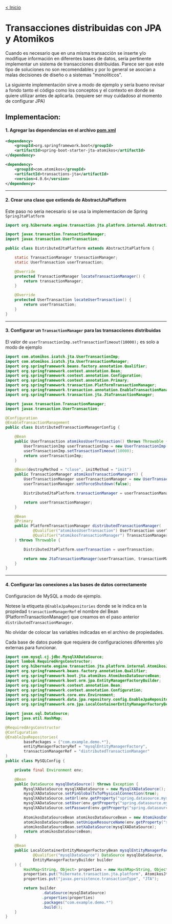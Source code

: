 [< Inicio](../README.md)
# Transacciones distribuidas con JPA y Atomikos

Cuando es necesario que en una misma transacción 
se inserte y/o modifique información en diferentes bases de datos,
sería pertinente implementar un sistema de transacciones distribuidas.
Parece ser que este tipo de soluciones no son recomendables y por lo general
se asocian a malas decisiones de diseño o a sistemas "monoliticos".

La siguiente implementación sirve a modo de ejemplo y sería bueno revisar 
a fondo tanto el código como los conceptos y el contexto en donde 
se quiere utilizar antes de aplicarla.
(requiere ser muy cuidadoso al momento de configurar JPA)

## Implementacion:
#### 1. Agregar las dependencias en el archivo [pom.xml](../pom.xml)
```xml
<dependency>
    <groupId>org.springframework.boot</groupId>
    <artifactId>spring-boot-starter-jta-atomikos</artifactId>
</dependency>

<dependency>
    <groupId>com.atomikos</groupId>
    <artifactId>transactions-jta</artifactId>
    <version>4.0.6</version>
</dependency>
```
---
#### 2. Crear una clase que extienda de AbstractJtaPlatform
Este paso no seria necesario si se usa la implementacion de Spring `SpringJtaPlatform`
```java
import org.hibernate.engine.transaction.jta.platform.internal.AbstractJtaPlatform;

import javax.transaction.TransactionManager;
import javax.transaction.UserTransaction;

public class DistributedJtaPlatform extends AbstractJtaPlatform {

    static TransactionManager transactionManager;
    static UserTransaction userTransaction;

    @Override
    protected TransactionManager locateTransactionManager() {
        return transactionManager;
    }

    @Override
    protected UserTransaction locateUserTransaction() {
        return userTransaction;
    }
}
```
---
#### 3. Configurar un `TransactionManager` para las transacciones distribuidas
El valor de `userTransactionImp.setTransactionTimeout(10000);` es solo a modo de ejemplo
```java
import com.atomikos.icatch.jta.UserTransactionImp;
import com.atomikos.icatch.jta.UserTransactionManager;
import org.springframework.beans.factory.annotation.Qualifier;
import org.springframework.context.annotation.Bean;
import org.springframework.context.annotation.Configuration;
import org.springframework.context.annotation.Primary;
import org.springframework.transaction.PlatformTransactionManager;
import org.springframework.transaction.annotation.EnableTransactionManagement;
import org.springframework.transaction.jta.JtaTransactionManager;

import javax.transaction.TransactionManager;
import javax.transaction.UserTransaction;

@Configuration
@EnableTransactionManagement
public class DistributedTransactionManagerConfig {

    @Bean
    public UserTransaction atomikosUserTransaction() throws Throwable {
        UserTransactionImp userTransactionImp = new UserTransactionImp();
        userTransactionImp.setTransactionTimeout(10000);
        return userTransactionImp;
    }

    @Bean(destroyMethod = "close", initMethod = "init")
    public TransactionManager atomikosTransactionManager() {
        UserTransactionManager userTransactionManager = new UserTransactionManager();
        userTransactionManager.setForceShutdown(false);

        DistributedJtaPlatform.transactionManager = userTransactionManager;

        return userTransactionManager;
    }

    @Bean
    @Primary
    public PlatformTransactionManager distributedTransactionManager(
            @Qualifier("atomikosUserTransaction") UserTransaction userTransaction,
            @Qualifier("atomikosTransactionManager") TransactionManager transactionManager
    ) throws Throwable {

        DistributedJtaPlatform.userTransaction = userTransaction;

        return new JtaTransactionManager(userTransaction, transactionManager);
    }
}
```
---
#### 4. Configurar las conexiones a las bases de datos correctamente
Configuracion de MySQL a modo de ejemplo. 

Notese la etiqueta `@EnableJpaRepositories` 
donde se le indica en la propiedad `transactionManagerRef` 
el nombre del Bean (PlatformTransactionManager) que creamos 
en el paso anterior `distributedTransactionManager`.

No olvidar de colocar las variables indicadas en el archivo de propiedades.

Cada base de datos puede que requiera de configuraciones diferentes y/o externas
para funcionar.
```java
import com.mysql.cj.jdbc.MysqlXADataSource;
import lombok.RequiredArgsConstructor;
import org.hibernate.engine.transaction.jta.platform.internal.AtomikosJtaPlatform;
import org.springframework.beans.factory.annotation.Qualifier;
import org.springframework.boot.jta.atomikos.AtomikosDataSourceBean;
import org.springframework.boot.orm.jpa.EntityManagerFactoryBuilder;
import org.springframework.context.annotation.Bean;
import org.springframework.context.annotation.Configuration;
import org.springframework.core.env.Environment;
import org.springframework.data.jpa.repository.config.EnableJpaRepositories;
import org.springframework.orm.jpa.LocalContainerEntityManagerFactoryBean;

import javax.sql.DataSource;
import java.util.HashMap;

@RequiredArgsConstructor
@Configuration
@EnableJpaRepositories(
        basePackages = {"com.example.demo.*"},
        entityManagerFactoryRef = "mysqlEntityManagerFactory",
        transactionManagerRef = "distributedTransactionManager"
)
public class MySQLConfig {

    private final Environment env;

    @Bean
    public DataSource mysqlDataSource() throws Exception {
        MysqlXADataSource mysqlXADataSource = new MysqlXADataSource();
        mysqlXADataSource.setPinGlobalTxToPhysicalConnection(true);
        mysqlXADataSource.setUrl(env.getProperty("spring.datasource.mysql.url"));
        mysqlXADataSource.setUser(env.getProperty("spring.datasource.mysql.user"));
        mysqlXADataSource.setPassword(env.getProperty("spring.datasource.mysql.password"));
        
        AtomikosDataSourceBean atomikosDataSourceBean = new AtomikosDataSourceBean();
        atomikosDataSourceBean.setUniqueResourceName(env.getProperty("spring.datasource.mysql.unique-resource-name"));
        atomikosDataSourceBean.setXaDataSource(mysqlXADataSource);
        return atomikosDataSourceBean;
    }

    @Bean
    public LocalContainerEntityManagerFactoryBean mysqlEntityManagerFactory(
            @Qualifier("mysqlDataSource") DataSource mysqlDataSource,
            EntityManagerFactoryBuilder builder
    ) {
        HashMap<String, Object> properties = new HashMap<String, Object>();
        properties.put("hibernate.transaction.jta.platform", AtomikosJtaPlatform.class.getName());
        properties.put("javax.persistence.transactionType", "JTA");

        return builder
                .dataSource(mysqlDataSource)
                .properties(properties)
                .packages("com.example.demo.*")
                .build();
    }
}
```
